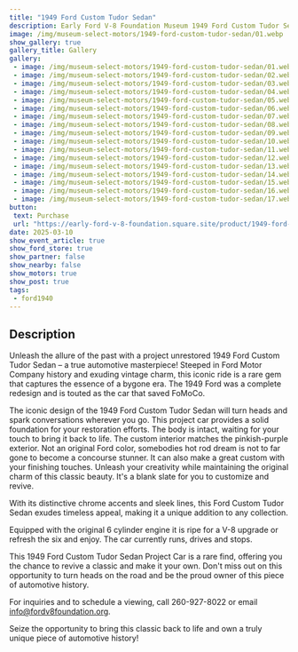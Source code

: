 ```yaml
---
title: "1949 Ford Custom Tudor Sedan"
description: Early Ford V-8 Foundation Museum 1949 Ford Custom Tudor Sedan
image: /img/museum-select-motors/1949-ford-custom-tudor-sedan/01.webp
show_gallery: true
gallery_title: Gallery
gallery:
 - image: /img/museum-select-motors/1949-ford-custom-tudor-sedan/01.webp
 - image: /img/museum-select-motors/1949-ford-custom-tudor-sedan/02.webp
 - image: /img/museum-select-motors/1949-ford-custom-tudor-sedan/03.webp
 - image: /img/museum-select-motors/1949-ford-custom-tudor-sedan/04.webp
 - image: /img/museum-select-motors/1949-ford-custom-tudor-sedan/05.webp
 - image: /img/museum-select-motors/1949-ford-custom-tudor-sedan/06.webp
 - image: /img/museum-select-motors/1949-ford-custom-tudor-sedan/07.webp
 - image: /img/museum-select-motors/1949-ford-custom-tudor-sedan/08.webp
 - image: /img/museum-select-motors/1949-ford-custom-tudor-sedan/09.webp
 - image: /img/museum-select-motors/1949-ford-custom-tudor-sedan/10.webp
 - image: /img/museum-select-motors/1949-ford-custom-tudor-sedan/11.webp
 - image: /img/museum-select-motors/1949-ford-custom-tudor-sedan/12.webp
 - image: /img/museum-select-motors/1949-ford-custom-tudor-sedan/13.webp
 - image: /img/museum-select-motors/1949-ford-custom-tudor-sedan/14.webp
 - image: /img/museum-select-motors/1949-ford-custom-tudor-sedan/15.webp
 - image: /img/museum-select-motors/1949-ford-custom-tudor-sedan/16.webp
 - image: /img/museum-select-motors/1949-ford-custom-tudor-sedan/17.webp
button: 
 text: Purchase
 url: "https://early-ford-v-8-foundation.square.site/product/1949-ford-custom-tudor-sedan/283?cp=true&sa=false&sbp=false&q=false&category_id=20"
date: 2025-03-10
show_event_article: true
show_ford_store: true
show_partner: false
show_nearby: false
show_motors: true
show_post: true
tags: 
 - ford1940
---
```

## Description

Unleash the allure of the past with a project unrestored 1949 Ford Custom Tudor Sedan – a true automotive masterpiece! Steeped in Ford Motor Company history and exuding vintage charm, this iconic ride is a rare gem that captures the essence of a bygone era. The 1949 Ford was a complete redesign and is touted as the car that saved FoMoCo.

The iconic design of the 1949 Ford Custom Tudor Sedan will turn heads and spark conversations wherever you go. This project car provides a solid foundation for your restoration efforts. The body is intact, waiting for your touch to bring it back to life. The custom interior matches the pinkish-purple exterior. Not an original Ford color, somebodies hot rod dream is not to far gone to become a concourse stunner. It can also make a great custom with your finishing touches. Unleash your creativity while maintaining the original charm of this classic beauty. It's a blank slate for you to customize and revive.

With its distinctive chrome accents and sleek lines, this Ford Custom Tudor Sedan exudes timeless appeal, making it a unique addition to any collection.

Equipped with the original 6 cylinder engine it is ripe for a V-8 upgrade or refresh the six and enjoy. The car currently runs, drives and stops.

This 1949 Ford Custom Tudor Sedan Project Car is a rare find, offering you the chance to revive a classic and make it your own. Don't miss out on this opportunity to turn heads on the road and be the proud owner of this piece of automotive history.

For inquiries and to schedule a viewing, call 260-927-8022 or email <info@fordv8foundation.org>.

Seize the opportunity to bring this classic back to life and own a truly unique piece of automotive history!
